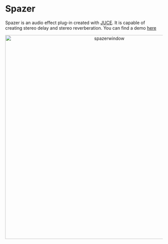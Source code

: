 # Spazer
Spazer is an audio effect plug-in created with <a href="https://juce.com/">JUCE</a>. It is capable of creating stereo delay and stereo reverberation. You can find a demo <a href="https://www.youtube.com/watch?v=n88UuCEAEyI&t=32s">here</a>

<center>
  <img width="650" alt="spazerwindow" src="https://user-images.githubusercontent.com/15052685/130987265-334b7132-e7c8-4d67-ae6b-6733365f1604.png">
</center>


